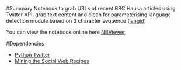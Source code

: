 #Summary
Notebook to grab URLs of recent BBC Hausa articles using Twitter API, grab text content and clean for parameterising language detection module based on 3 character sequence ([langid](https://github.com/saffsd/langid.py))

You can view the notebook online here [NBViewer](http://nbviewer.ipython.org/github/alexrutherford/hausa_detection/blob/master/parse_bbc_hausa.ipynb)

#Dependencies
* [Python Twitter](https://github.com/sixohsix/twitter)
* [Mining the Social Web Recipes](https://github.com/ptwobrussell/Mining-the-Social-Web-2nd-Edition)
